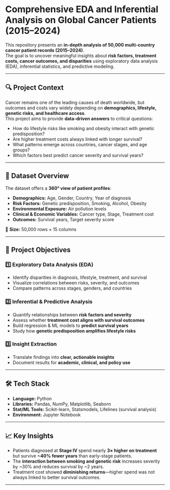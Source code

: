 #  Comprehensive EDA and Inferential Analysis on Global Cancer Patients (2015–2024)

This repository presents an **in-depth analysis of 50,000 multi-country cancer patient records (2015–2024)**.  
The goal is to uncover meaningful insights about **risk factors, treatment costs, cancer outcomes, and disparities** using exploratory data analysis (EDA), inferential statistics, and predictive modeling.  

---

## 🔍 Project Context  

Cancer remains one of the leading causes of death worldwide, but outcomes and costs vary widely depending on **demographics, lifestyle, genetic risks, and healthcare access**.  
This project aims to provide **data-driven answers** to critical questions:  

- How do lifestyle risks like smoking and obesity interact with genetic predisposition?  
- Are higher treatment costs always linked with longer survival?  
- What patterns emerge across countries, cancer stages, and age groups?  
- Which factors best predict cancer severity and survival years?  

---

## 📂 Dataset Overview  

The dataset offers a **360° view of patient profiles**:  

- **Demographics:** Age, Gender, Country, Year of diagnosis  
- **Risk Factors:** Genetic predisposition, Smoking, Alcohol, Obesity  
- **Environmental Exposure:** Air pollution levels  
- **Clinical & Economic Variables:** Cancer type, Stage, Treatment cost  
- **Outcomes:** Survival years, Target severity score  

📏 **Size:** 50,000 rows × 15 columns  

---

## 🎯 Project Objectives  

### 1️⃣ Exploratory Data Analysis (EDA)  
- Identify disparities in diagnosis, lifestyle, treatment, and survival  
- Visualize correlations between risks, severity, and outcomes  
- Compare patterns across stages, genders, and countries  

### 2️⃣ Inferential & Predictive Analysis  
- Quantify relationships between **risk factors and severity**  
- Assess whether **treatment cost aligns with survival outcomes**  
- Build regression & ML models to **predict survival years**  
- Study how **genetic predisposition amplifies lifestyle risks**  

### 3️⃣ Insight Extraction  
- Translate findings into **clear, actionable insights**  
- Document results for **academic, clinical, and policy use**  

---

## 🛠️ Tech Stack  

- **Language:** Python  
- **Libraries:** Pandas, NumPy, Matplotlib, Seaborn  
- **Stat/ML Tools:** Scikit-learn, Statsmodels, Lifelines (survival analysis)  
- **Environment:** Jupyter Notebook  

--- 

## 📈 Key Insights  

- Patients diagnosed at **Stage IV** spend nearly **3× higher on treatment** but survive **~40% fewer years** than early-stage patients.  
- The **interaction between smoking and genetic risk** increases severity by ~30% and reduces survival by ~2 years.  
- Treatment cost showed **diminishing returns**—higher spend was not always linked to better survival outcomes.  

---
